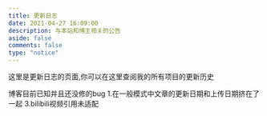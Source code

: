```yaml
---
title: 更新日志
date: 2021-04-27 16:09:00
description: 与本站和博主相关的公告
aside: false
comments: false
type: "notice"
---
```

这里是更新日志的页面,你可以在这里查阅我的所有项目的更新历史

博客目前已知并且还没修的bug
1.在一般模式中文章的更新日期和上传日期挤在了一起
3.bilibili视频引用未适配
